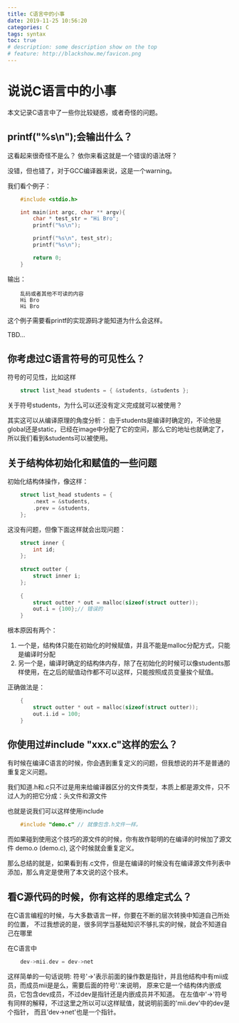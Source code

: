 ```yaml
---
title: C语言中的小事
date: 2019-11-25 10:56:20
categories: C
tags: syntax
toc: true
# description: some description show on the top
# feature: http://blackshow.me/favicon.png
---
```

# 说说C语言中的小事

本文记录C语言中了一些你比较疑惑，或者奇怪的问题。


## printf("%s\n");会输出什么？

这看起来很奇怪不是么？
依你来看这就是一个错误的语法呀？

没错，但也错了，对于GCC编译器来说，这是一个warning。

我们看个例子：
```C
    #include <stdio.h>

    int main(int argc, char ** argv){
        char * test_str = "Hi Bro";
        printf("%s\n");

        printf("%s\n", test_str);
        printf("%s\n");

        return 0;
    }
```

输出：
```text
    乱码或者其他不可读的内容
    Hi Bro
    Hi Bro
```
这个例子需要看printf的实现源码才能知道为什么会这样。

TBD...


## 你考虑过C语言符号的可见性么？

符号的可见性，比如这样
```C
    struct list_head students = { &students, &students };
```
关于符号students，为什么可以还没有定义完成就可以被使用？

其实这可以从编译原理的角度分析：
由于students是编译时确定的，不论他是global还是static，已经在image中分配了它的空间，那么它的地址也就确定了，所以我们看到&students可以被使用。



## 关于结构体初始化和赋值的一些问题

初始化结构体操作，像这样：
```C
    struct list_head students = {
        .next = &students,
        .prev = &students,
    };
```
这没有问题，但像下面这样就会出现问题：
```C
    struct inner {
        int id;
    };
    
    struct outter {
        struct inner i;
    };
    
    {
        struct outter * out = malloc(sizeof(struct outter));
        out.i = {100};// 错误的
    }
```
根本原因有两个：
1. 一个是，结构体只能在初始化的时候赋值，并且不能是malloc分配方式，只能是编译时分配
2. 另一个是，编译时确定的结构体内存，除了在初始化的时候可以像students那样使用，在之后的赋值动作都不可以这样，只能按照成员变量挨个赋值。

正确做法是：
```C
    {
        struct outter * out = malloc(sizeof(struct outter));
        out.i.id = 100;
    }
```
## 你使用过#include "xxx.c"这样的宏么？

有时候在编译C语言的时候，你会遇到重复定义的问题，但我想说的并不是普通的重复定义问题。

我们知道.h和.c只不过是用来给编译器区分的文件类型，本质上都是源文件，只不过人为的把它分成：头文件和源文件

也就是说我们可以这样使用include
```C
    #include "demo.c" // 就像包含.h文件一样。
```
而如果碰到使用这个技巧的源文件的时候，你有故作聪明的在编译的时候加了源文件 demo.o (demo.c),
这个时候就会重复定义。

那么总结的就是，如果看到有.c文件，但是在编译的时候没有在编译源文件列表中添加，那么肯定是使用了本文说的这个技术。


## 看C源代码的时候，你有这样的思维定式么？

在C语言编程的时候，与大多数语言一样，你要在不断的层次转换中知道自己所处的位置，
不过我想说的是，很多同学当基础知识不够扎实的时候，就会不知道自己在哪里

在C语言中
```C
    dev->mii.dev = dev->net
```
这样简单的一句话说明:
符号'->'表示前面的操作数是指针，并且他结构中有mii成员，而成员mii是是么，需要后面的符号'.'来说明，
原来它是一个结构体内嵌成员，它包含dev成员，不过dev是指针还是内嵌成员并不知道。
在左值中'->'符号有同样的解释，不过这里之所以可以这样赋值，就说明前面的'mii.dev'中的dev是个指针，
而且'dev->net'也是一个指针。


